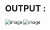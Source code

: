 # OUTPUT : 

![image](https://github.com/Trilochna/Data-Structures-And-Algorithms-In-Java/assets/97858274/a267dde6-90d2-4f46-bc30-8609b0e2595a)
![image](https://github.com/Trilochna/Data-Structures-And-Algorithms-In-Java/assets/97858274/78d28a55-3cee-4fee-98cb-a0c1e8b13631)
